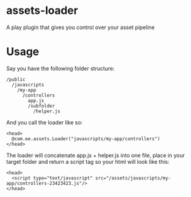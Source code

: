 # assets-loader
A play plugin that gives you control over your asset pipeline

# Usage
  
Say you have the following folder structure: 
    

    /public
      /javascripts
        /my-app
          /controllers
            app.js
            /subfolder
              /helper.js

And you call the loader like so: 

    <head>
      @com.ee.assets.Loader("javascripts/my-app/controllers")
    </head>

The loader will concatenate app.js + helper.js into one file, place in your target folder and return a script tag so your html will look like this: 

    <head>
      <script type="text/javascript" src="/assets/javascripts/my-app/controllers-23423423.js"/>
    </head>

    
